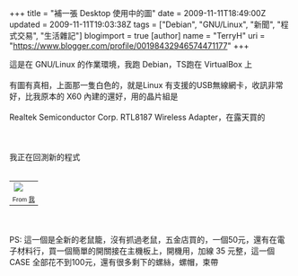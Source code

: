 +++
title = "補一張 Desktop 使用中的圖"
date = 2009-11-11T18:49:00Z
updated = 2009-11-11T19:03:38Z
tags = ["Debian", "GNU/Linux", "新聞", "程式交易", "生活雜記"]
blogimport = true 
[author]
	name = "TerryH"
	uri = "https://www.blogger.com/profile/00198432946574471177"
+++

這是在 GNU/Linux 的作業環境，我跑 Debian，TS跑在 VirtualBox 上 <br /><br />有圖有真相，上面那一隻白色的，就是Linux 有支援的USB無線網卡，收訊非常好，比我原本的 X60 內建的還好，用的晶片組是 <br /><br />Realtek Semiconductor Corp. RTL8187 Wireless Adapter，在露天買的<br /><br /><br /><br />我正在回測新的程式<br /><br /><table style="width:auto;"><tr><td><a href="http://picasaweb.google.com.tw/lh/photo/Wrk09gsknd1Dwh4pYQKsMA?feat=embedwebsite"><img src="http://lh5.ggpht.com/_Bsjm2Qp0Duc/Svq0eeGdruI/AAAAAAAAAyk/MnU73IVD2AI/s400/dscn2434.jpg" /></a></td></tr><tr><td style="font-family:arial,sans-serif; font-size:11px; text-align:right">From <a href="http://picasaweb.google.com.tw/terryh.tp/JgjBMI?feat=embedwebsite">我</a></td></tr></table><br /><br />PS: 這一個是全新的老鼠籠，沒有抓過老鼠，五金店買的，一個50元，還有在電子材料行，買一個簡單的開關接在主機板上，開機用，加線 35 元整，這一個 CASE 全部花不到100元，還有很多剩下的螺絲，螺帽，束帶
